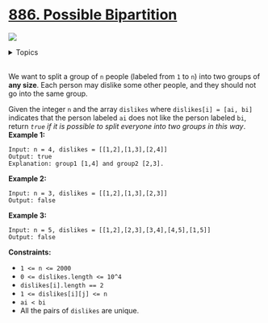 # [886. Possible Bipartition](https://leetcode-cn.com/problems/possible-bipartition/)

![](https://img.shields.io/badge/Difficulty-Medium-F8AF40.svg)

<details>
<summary>Topics</summary>

* [`Breadth-first Search`](https://leetcode.com/tag/breadth-first-search/)
* [`Depth-first Search`](https://leetcode.com/tag/depth-first-search/)
* [`Union Find`](https://leetcode.com/tag/union-find/)
* [`Graph`](https://leetcode.com/tag/graph/)

</details>
<br />

We want to split a group of `n` people (labeled from `1` to `n`) into two groups of **any size**. Each person may dislike some other people, and they should not go into the same group.

Given the integer `n` and the array `dislikes` where `dislikes[i] = [ai, bi]` indicates that the person labeled `ai` does not like the person labeled `bi`, return *`true` if it is possible to split everyone into two groups in this way*.
 
**Example 1:**

```
Input: n = 4, dislikes = [[1,2],[1,3],[2,4]]
Output: true
Explanation: group1 [1,4] and group2 [2,3].
```

**Example 2:**

```
Input: n = 3, dislikes = [[1,2],[1,3],[2,3]]
Output: false
```

**Example 3:**

```
Input: n = 5, dislikes = [[1,2],[2,3],[3,4],[4,5],[1,5]]
Output: false
```

**Constraints:**

 + `1 <= n <= 2000`
 + `0 <= dislikes.length <= 10^4`
 + `dislikes[i].length == 2`
 + `1 <= dislikes[i][j] <= n`
 + `ai < bi`
 + All the pairs of `dislikes` are unique.
